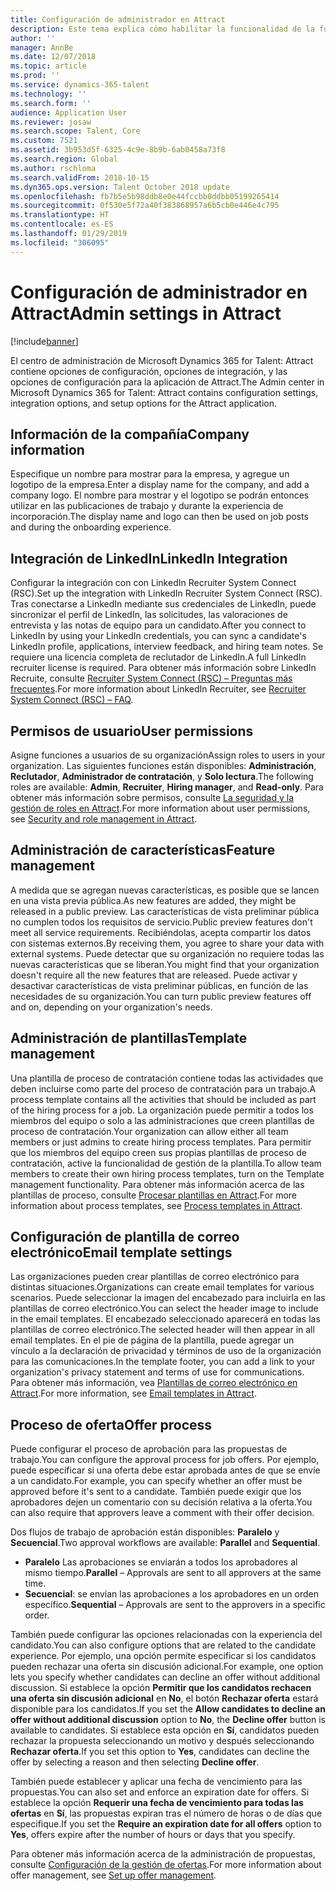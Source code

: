 ```yaml
---
title: Configuración de administrador en Attract
description: Este tema explica cómo habilitar la funcionalidad de la función para las organizaciones y los usuarios de Attract.
author: ''
manager: AnnBe
ms.date: 12/07/2018
ms.topic: article
ms.prod: ''
ms.service: dynamics-365-talent
ms.technology: ''
ms.search.form: ''
audience: Application User
ms.reviewer: josaw
ms.search.scope: Talent, Core
ms.custom: 7521
ms.assetid: 3b953d5f-6325-4c9e-8b9b-6ab0458a73f8
ms.search.region: Global
ms.author: rschloma
ms.search.validFrom: 2018-10-15
ms.dyn365.ops.version: Talent October 2018 update
ms.openlocfilehash: fb7b5e5b98ddb8e0e44fccbb0ddbb05199265414
ms.sourcegitcommit: 0f530e5f72a40f383868957a6b5cb0e446e4c795
ms.translationtype: HT
ms.contentlocale: es-ES
ms.lasthandoff: 01/29/2019
ms.locfileid: "306095"
---
```

# <a name="admin-settings-in-attract"></a><span data-ttu-id="5c6fe-103">Configuración de administrador en Attract</span><span class="sxs-lookup"><span data-stu-id="5c6fe-103">Admin settings in Attract</span></span>
[!include[banner](../includes/banner.md)]

<span data-ttu-id="5c6fe-104">El centro de administración de Microsoft Dynamics 365 for Talent: Attract contiene opciones de configuración, opciones de integración, y las opciones de configuración para la aplicación de Attract.</span><span class="sxs-lookup"><span data-stu-id="5c6fe-104">The Admin center in Microsoft Dynamics 365 for Talent: Attract contains configuration settings, integration options, and setup options for the Attract application.</span></span>

## <a name="company-information"></a><span data-ttu-id="5c6fe-105">Información de la compañía</span><span class="sxs-lookup"><span data-stu-id="5c6fe-105">Company information</span></span>

<span data-ttu-id="5c6fe-106">Especifique un nombre para mostrar para la empresa, y agregue un logotipo de la empresa.</span><span class="sxs-lookup"><span data-stu-id="5c6fe-106">Enter a display name for the company, and add a company logo.</span></span> <span data-ttu-id="5c6fe-107">El nombre para mostrar y el logotipo se podrán entonces utilizar en las publicaciones de trabajo y durante la experiencia de incorporación.</span><span class="sxs-lookup"><span data-stu-id="5c6fe-107">The display name and logo can then be used on job posts and during the onboarding experience.</span></span>

## <a name="linkedin-integration"></a><span data-ttu-id="5c6fe-108">Integración de LinkedIn</span><span class="sxs-lookup"><span data-stu-id="5c6fe-108">LinkedIn Integration</span></span>

<span data-ttu-id="5c6fe-109">Configurar la integración con con LinkedIn Recruiter System Connect (RSC).</span><span class="sxs-lookup"><span data-stu-id="5c6fe-109">Set up the integration with LinkedIn Recruiter System Connect (RSC).</span></span> <span data-ttu-id="5c6fe-110">Tras conectarse a LinkedIn mediante sus credenciales de LinkedIn, puede sincronizar el perfil de LinkedIn, las solicitudes, las valoraciones de entrevista y las notas de equipo para un candidato.</span><span class="sxs-lookup"><span data-stu-id="5c6fe-110">After you connect to LinkedIn by using your LinkedIn credentials, you can sync a candidate's LinkedIn profile, applications, interview feedback, and hiring team notes.</span></span> <span data-ttu-id="5c6fe-111">Se requiere una licencia completa de reclutador de LinkedIn.</span><span class="sxs-lookup"><span data-stu-id="5c6fe-111">A full LinkedIn recruiter license is required.</span></span> <span data-ttu-id="5c6fe-112">Para obtener más información sobre LinkedIn Recruite, consulte [Recruiter System Connect (RSC) – Preguntas más frecuentes](https://www.linkedin.com/help/recruiter/answer/90483).</span><span class="sxs-lookup"><span data-stu-id="5c6fe-112">For more information about LinkedIn Recruiter, see [Recruiter System Connect (RSC) – FAQ](https://www.linkedin.com/help/recruiter/answer/90483).</span></span>

## <a name="user-permissions"></a><span data-ttu-id="5c6fe-113">Permisos de usuario</span><span class="sxs-lookup"><span data-stu-id="5c6fe-113">User permissions</span></span>

<span data-ttu-id="5c6fe-114">Asigne funciones a usuarios de su organización</span><span class="sxs-lookup"><span data-stu-id="5c6fe-114">Assign roles to users in your organization.</span></span> <span data-ttu-id="5c6fe-115">Las siguientes funciones están disponibles: **Administración**, **Reclutador**, **Administrador de contratación**, y **Solo lectura**.</span><span class="sxs-lookup"><span data-stu-id="5c6fe-115">The following roles are available: **Admin**, **Recruiter**, **Hiring manager**, and **Read-only**.</span></span> <span data-ttu-id="5c6fe-116">Para obtener más información sobre permisos, consulte [La seguridad y la gestión de roles en Attract](./security-attract.md).</span><span class="sxs-lookup"><span data-stu-id="5c6fe-116">For more information about user permissions, see [Security and role management in Attract](./security-attract.md).</span></span>

## <a name="feature-management"></a><span data-ttu-id="5c6fe-117">Administración de características</span><span class="sxs-lookup"><span data-stu-id="5c6fe-117">Feature management</span></span>

<span data-ttu-id="5c6fe-118">A medida que se agregan nuevas características, es posible que se lancen en una vista previa pública.</span><span class="sxs-lookup"><span data-stu-id="5c6fe-118">As new features are added, they might be released in a public preview.</span></span> <span data-ttu-id="5c6fe-119">Las características de vista preliminar pública no cumplen todos los requisitos de servicio.</span><span class="sxs-lookup"><span data-stu-id="5c6fe-119">Public preview features don't meet all service requirements.</span></span> <span data-ttu-id="5c6fe-120">Recibiéndolas, acepta compartir los datos con sistemas externos.</span><span class="sxs-lookup"><span data-stu-id="5c6fe-120">By receiving them, you agree to share your data with external systems.</span></span> <span data-ttu-id="5c6fe-121">Puede detectar que su organización no requiere todas las nuevas características que se liberan.</span><span class="sxs-lookup"><span data-stu-id="5c6fe-121">You might find that your organization doesn't require all the new features that are released.</span></span> <span data-ttu-id="5c6fe-122">Puede activar y desactivar características de vista preliminar públicas, en función de las necesidades de su organización.</span><span class="sxs-lookup"><span data-stu-id="5c6fe-122">You can turn public preview features off and on, depending on your organization's needs.</span></span>

## <a name="template-management"></a><span data-ttu-id="5c6fe-123">Administración de plantillas</span><span class="sxs-lookup"><span data-stu-id="5c6fe-123">Template management</span></span>

<span data-ttu-id="5c6fe-124">Una plantilla de proceso de contratación contiene todas las actividades que deben incluirse como parte del proceso de contratación para un trabajo.</span><span class="sxs-lookup"><span data-stu-id="5c6fe-124">A process template contains all the activities that should be included as part of the hiring process for a job.</span></span> <span data-ttu-id="5c6fe-125">La organización puede permitir a todos los miembros del equipo o solo a las administraciones que creen plantillas de proceso de contratación.</span><span class="sxs-lookup"><span data-stu-id="5c6fe-125">Your organization can allow either all team members or just admins to create hiring process templates.</span></span> <span data-ttu-id="5c6fe-126">Para permitir que los miembros del equipo creen sus propias plantillas de proceso de contratación, active la funcionalidad de gestión de la plantilla.</span><span class="sxs-lookup"><span data-stu-id="5c6fe-126">To allow team members to create their own hiring process templates, turn on the Template management functionality.</span></span> <span data-ttu-id="5c6fe-127">Para obtener más información acerca de las plantillas de proceso, consulte [Procesar plantillas en Attract](./process-templates-attract.md).</span><span class="sxs-lookup"><span data-stu-id="5c6fe-127">For more information about process templates, see [Process templates in Attract](./process-templates-attract.md).</span></span>

## <a name="email-template-settings"></a><span data-ttu-id="5c6fe-128">Configuración de plantilla de correo electrónico</span><span class="sxs-lookup"><span data-stu-id="5c6fe-128">Email template settings</span></span>

<span data-ttu-id="5c6fe-129">Las organizaciones pueden crear plantillas de correo electrónico para distintas situaciones.</span><span class="sxs-lookup"><span data-stu-id="5c6fe-129">Organizations can create email templates for various scenarios.</span></span> <span data-ttu-id="5c6fe-130">Puede seleccionar la imagen del encabezado para incluirla en las plantillas de correo electrónico.</span><span class="sxs-lookup"><span data-stu-id="5c6fe-130">You can select the header image to include in the email templates.</span></span> <span data-ttu-id="5c6fe-131">El encabezado seleccionado aparecerá en todas las plantillas de correo electrónico.</span><span class="sxs-lookup"><span data-stu-id="5c6fe-131">The selected header will then appear in all email templates.</span></span> <span data-ttu-id="5c6fe-132">En el pie de página de la plantilla, puede agregar un vínculo a la declaración de privacidad y términos de uso de la organización para las comunicaciones.</span><span class="sxs-lookup"><span data-stu-id="5c6fe-132">In the template footer, you can add a link to your organization's privacy statement and terms of use for communications.</span></span> <span data-ttu-id="5c6fe-133">Para obtener más información, vea [Plantillas de correo electrónico en Attract](./email-templates.md).</span><span class="sxs-lookup"><span data-stu-id="5c6fe-133">For more information, see [Email templates in Attract](./email-templates.md).</span></span>

## <a name="offer-process"></a><span data-ttu-id="5c6fe-134">Proceso de oferta</span><span class="sxs-lookup"><span data-stu-id="5c6fe-134">Offer process</span></span>

<span data-ttu-id="5c6fe-135">Puede configurar el proceso de aprobación para las propuestas de trabajo.</span><span class="sxs-lookup"><span data-stu-id="5c6fe-135">You can configure the approval process for job offers.</span></span> <span data-ttu-id="5c6fe-136">Por ejemplo, puede especificar si una oferta debe estar aprobada antes de que se envíe a un candidato.</span><span class="sxs-lookup"><span data-stu-id="5c6fe-136">For example, you can specify whether an offer must be approved before it's sent to a candidate.</span></span> <span data-ttu-id="5c6fe-137">También puede exigir que los aprobadores dejen un comentario con su decisión relativa a la oferta.</span><span class="sxs-lookup"><span data-stu-id="5c6fe-137">You can also require that approvers leave a comment with their offer decision.</span></span>

<span data-ttu-id="5c6fe-138">Dos flujos de trabajo de aprobación están disponibles: **Paralelo** y **Secuencial**.</span><span class="sxs-lookup"><span data-stu-id="5c6fe-138">Two approval workflows are available: **Parallel** and **Sequential**.</span></span>

- <span data-ttu-id="5c6fe-139">**Paralelo** Las aprobaciones se enviarán a todos los aprobadores al mismo tiempo.</span><span class="sxs-lookup"><span data-stu-id="5c6fe-139">**Parallel** – Approvals are sent to all approvers at the same time.</span></span>
- <span data-ttu-id="5c6fe-140">**Secuencial**: se envían las aprobaciones a los aprobadores en un orden específico.</span><span class="sxs-lookup"><span data-stu-id="5c6fe-140">**Sequential** – Approvals are sent to the approvers in a specific order.</span></span>

<span data-ttu-id="5c6fe-141">También puede configurar las opciones relacionadas con la experiencia del candidato.</span><span class="sxs-lookup"><span data-stu-id="5c6fe-141">You can also configure options that are related to the candidate experience.</span></span> <span data-ttu-id="5c6fe-142">Por ejemplo, una opción permite especificar si los candidatos pueden rechazar una oferta sin discusión adicional.</span><span class="sxs-lookup"><span data-stu-id="5c6fe-142">For example, one option lets you specify whether candidates can decline an offer without additional discussion.</span></span> <span data-ttu-id="5c6fe-143">Si establece la opción **Permitir que los candidatos rechacen una oferta sin discusión adicional** en **No**, el botón **Rechazar oferta** estará disponible para los candidatos.</span><span class="sxs-lookup"><span data-stu-id="5c6fe-143">If you set the **Allow candidates to decline an offer without additional discussion** option to **No**, the **Decline offer** button is available to candidates.</span></span> <span data-ttu-id="5c6fe-144">Si establece esta opción en **Sí**, candidatos pueden rechazar la propuesta seleccionando un motivo y después seleccionando **Rechazar oferta**.</span><span class="sxs-lookup"><span data-stu-id="5c6fe-144">If you set this option to **Yes**, candidates can decline the offer by selecting a reason and then selecting **Decline offer**.</span></span>

<span data-ttu-id="5c6fe-145">También puede establecer y aplicar una fecha de vencimiento para las propuestas.</span><span class="sxs-lookup"><span data-stu-id="5c6fe-145">You can also set and enforce an expiration date for offers.</span></span> <span data-ttu-id="5c6fe-146">Si establece la opción **Requerir una fecha de vencimiento para todas las ofertas** en **Sí**, las propuestas expiran tras el número de horas o de días que especifique.</span><span class="sxs-lookup"><span data-stu-id="5c6fe-146">If you set the **Require an expiration date for all offers** option to **Yes**, offers expire after the number of hours or days that you specify.</span></span>

<span data-ttu-id="5c6fe-147">Para obtener más información acerca de la administración de propuestas, consulte [Configuración de la gestión de ofertas](./offer-setup.md).</span><span class="sxs-lookup"><span data-stu-id="5c6fe-147">For more information about offer management, see [Set up offer management](./offer-setup.md).</span></span>
